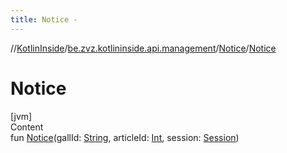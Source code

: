 ```yaml
---
title: Notice -
---
```

//[KotlinInside](../../index.md)/[be.zvz.kotlininside.api.management](../index.md)/[Notice](index.md)/[Notice](-notice.md)



# Notice  
[jvm]  
Content  
fun [Notice](-notice.md)(gallId: [String](https://kotlinlang.org/api/latest/jvm/stdlib/kotlin/-string/index.html), articleId: [Int](https://kotlinlang.org/api/latest/jvm/stdlib/kotlin/-int/index.html), session: [Session](../../be.zvz.kotlininside.session/-session/index.md))  



